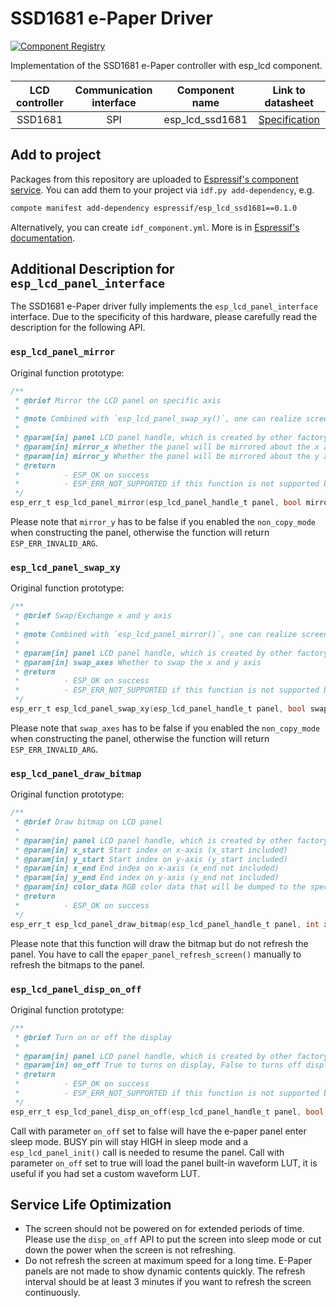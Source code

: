 # SSD1681 e-Paper Driver

[![Component Registry](https://components.espressif.com/components/espressif/esp_lcd_ssd1681/badge.svg)](https://components.espressif.com/components/espressif/esp_lcd_ssd1681)

Implementation of the SSD1681 e-Paper controller with esp_lcd component.

| LCD controller | Communication interface | Component name | Link to datasheet |
| :------------: | :---------------------: | :------------: | :---------------: |
| SSD1681        | SPI                     | esp_lcd_ssd1681| [Specification](https://cdn-learn.adafruit.com/assets/assets/000/099/573/original/SSD1681.pdf) |

## Add to project

Packages from this repository are uploaded to [Espressif's component service](https://components.espressif.com/).
You can add them to your project via `idf.py add-dependency`, e.g.

```bash
compote manifest add-dependency espressif/esp_lcd_ssd1681==0.1.0
```

Alternatively, you can create `idf_component.yml`. More is in [Espressif's documentation](https://docs.espressif.com/projects/esp-idf/en/latest/esp32/api-guides/tools/idf-component-manager.html).

## Additional Description for `esp_lcd_panel_interface`

The SSD1681 e-Paper driver fully implements the `esp_lcd_panel_interface` interface. Due to the specificity of this hardware, please carefully read the description for the following API.

### `esp_lcd_panel_mirror`

Original function prototype:
```c
/**
 * @brief Mirror the LCD panel on specific axis
 *
 * @note Combined with `esp_lcd_panel_swap_xy()`, one can realize screen rotation
 *
 * @param[in] panel LCD panel handle, which is created by other factory API like `esp_lcd_new_panel_st7789()`
 * @param[in] mirror_x Whether the panel will be mirrored about the x axis
 * @param[in] mirror_y Whether the panel will be mirrored about the y axis
 * @return
 *          - ESP_OK on success
 *          - ESP_ERR_NOT_SUPPORTED if this function is not supported by the panel
 */
esp_err_t esp_lcd_panel_mirror(esp_lcd_panel_handle_t panel, bool mirror_x, bool mirror_y);
```
Please note that `mirror_y` has to be false if you enabled the `non_copy_mode` when constructing the panel, otherwise the function will return `ESP_ERR_INVALID_ARG`.

### `esp_lcd_panel_swap_xy`

Original function prototype:
```c
/**
 * @brief Swap/Exchange x and y axis
 *
 * @note Combined with `esp_lcd_panel_mirror()`, one can realize screen rotation
 *
 * @param[in] panel LCD panel handle, which is created by other factory API like `esp_lcd_new_panel_st7789()`
 * @param[in] swap_axes Whether to swap the x and y axis
 * @return
 *          - ESP_OK on success
 *          - ESP_ERR_NOT_SUPPORTED if this function is not supported by the panel
 */
esp_err_t esp_lcd_panel_swap_xy(esp_lcd_panel_handle_t panel, bool swap_axes);
```
Please note that `swap_axes` has to be false if you enabled the `non_copy_mode` when constructing the panel, otherwise the function will return `ESP_ERR_INVALID_ARG`.

### `esp_lcd_panel_draw_bitmap`

Original function prototype:
```c
/**
 * @brief Draw bitmap on LCD panel
 *
 * @param[in] panel LCD panel handle, which is created by other factory API like `esp_lcd_new_panel_st7789()`
 * @param[in] x_start Start index on x-axis (x_start included)
 * @param[in] y_start Start index on y-axis (y_start included)
 * @param[in] x_end End index on x-axis (x_end not included)
 * @param[in] y_end End index on y-axis (y_end not included)
 * @param[in] color_data RGB color data that will be dumped to the specific window range
 * @return
 *          - ESP_OK on success
 */
esp_err_t esp_lcd_panel_draw_bitmap(esp_lcd_panel_handle_t panel, int x_start, int y_start, int x_end, int y_end, const void *color_data);
```
Please note that this function will draw the bitmap but do not refresh the panel. You have to call the `epaper_panel_refresh_screen()` manually to refresh the bitmaps to the panel.


### `esp_lcd_panel_disp_on_off`

Original function prototype:
```c
/**
 * @brief Turn on or off the display
 *
 * @param[in] panel LCD panel handle, which is created by other factory API like `esp_lcd_new_panel_st7789()`
 * @param[in] on_off True to turns on display, False to turns off display
 * @return
 *          - ESP_OK on success
 *          - ESP_ERR_NOT_SUPPORTED if this function is not supported by the panel
 */
esp_err_t esp_lcd_panel_disp_on_off(esp_lcd_panel_handle_t panel, bool on_off);
```
Call with parameter `on_off` set to false will have the e-paper panel enter sleep mode. BUSY pin will stay HIGH in sleep mode and a `esp_lcd_panel_init()` call is needed to resume the panel. Call with parameter `on_off` set to true will load the panel built-in waveform LUT, it is useful if you had set a custom waveform LUT.

## Service Life Optimization

- The screen should not be powered on for extended periods of time. Please use the `disp_on_off` API to put the screen into sleep mode or cut down the power when the screen is not refreshing.
- Do not refresh the screen at maximum speed for a long time. E-Paper panels are not made to show dynamic contents quickly. The refresh interval should be at least 3 minutes if you want to refresh the screen continuously.
